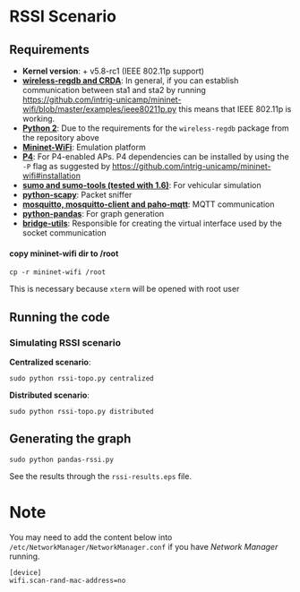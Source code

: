 # RSSI Scenario

## Requirements 
- **Kernel version**: + v5.8-rc1 (IEEE 802.11p support)
- **[wireless-regdb and CRDA](https://mininet-wifi.github.io/80211p/)**: In general, if you can establish communication between sta1 and sta2 by running https://github.com/intrig-unicamp/mininet-wifi/blob/master/examples/ieee80211p.py this means that IEEE 802.11p is working.
- **[Python 2](https://www.python.org/download/releases/2.0/)**: Due to the requirements for the `wireless-regdb` package from the repository above 
- **[Mininet-WiFi](https://github.com/intrig-unicamp/mininet-wifi)**: Emulation platform  
- **[P4](https://opennetworking.org/p4/)**: For P4-enabled APs. P4 dependencies can be installed by using the `-P` flag as suggested by https://github.com/intrig-unicamp/mininet-wifi#installation
- **[sumo and sumo-tools (tested with 1.6)](https://www.eclipse.org/sumo/)**: For vehicular simulation
- **[python-scapy](https://scapy.net/)**: Packet sniffer
- **[mosquitto, mosquitto-client and paho-mqtt](https://mosquitto.org/)**: MQTT communication
- **[python-pandas](https://pandas.pydata.org/)**: For graph generation 
- **[bridge-utils](https://wiki.debian.org/BridgeNetworkConnections)**: Responsible for creating the virtual interface used by the socket communication
  

#### copy mininet-wifi dir to /root
`cp -r mininet-wifi /root`  

This is necessary because `xterm` will be opened with root user

## Running the code   

###  Simulating RSSI scenario
**Centralized scenario**:    
```
sudo python rssi-topo.py centralized
```

**Distributed scenario**:
```
sudo python rssi-topo.py distributed
```

## Generating the graph
```
sudo python pandas-rssi.py   
```

See the results through the `rssi-results.eps` file.

# Note
You may need to add the content below into `/etc/NetworkManager/NetworkManager.conf` if you have _Network Manager_ running.

```
[device]
wifi.scan-rand-mac-address=no
```
